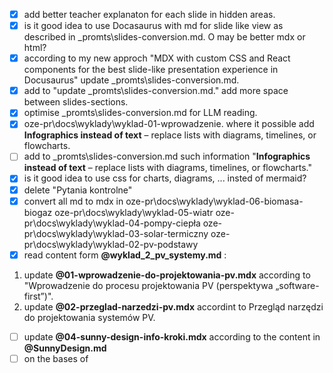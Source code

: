 * [X] add better teacher explanaton for each slide in hidden areas.
* [X] is it good idea to use Docasaurus with md for slide like view as described in _promts\slides-conversion.md. O may be better mdx or html?
* [X] according to my new approch "MDX with custom CSS and React components for the best slide-like presentation experience in Docusaurus" update _promts\slides-conversion.md.
* [X] add to "update _promts\slides-conversion.md." add more space between slides-sections.
* [X] optimise _promts\slides-conversion.md for LLM reading.
* [X] oze-pr\docs\wyklady\wyklad-01-wprowadzenie. where it possible add **Infographics instead of text** – replace lists with diagrams, timelines, or flowcharts.
* [ ] add to _promts\slides-conversion.md such information "**Infographics instead of text** – replace lists with diagrams, timelines, or flowcharts."
* [X] is it good idea to use css for charts, diagrams, ... insted of mermaid?
* [X] delete "Pytania kontrolne"
* [X] convert all md to mdx in
  oze-pr\docs\wyklady\wyklad-06-biomasa-biogaz
  oze-pr\docs\wyklady\wyklad-05-wiatr
  oze-pr\docs\wyklady\wyklad-04-pompy-ciepła
  oze-pr\docs\wyklady\wyklad-03-solar-termiczny
  oze-pr\docs\wyklady\wyklad-02-pv-podstawy
* [X] read content form **@wyklad_2_pv_systemy.md** :

1. update **@01-wprowadzenie-do-projektowania-pv.mdx**  according to "Wprowadzenie do procesu projektowania PV (perspektywa „software-first”)".
2. update **@02-przeglad-narzedzi-pv.mdx** accordint to Przegląd narzędzi do projektowania systemów PV.

* [ ] update **@04-sunny-design-info-kroki.mdx**   according to the content in **@SunnyDesign.md**  
* [ ] on the bases of
